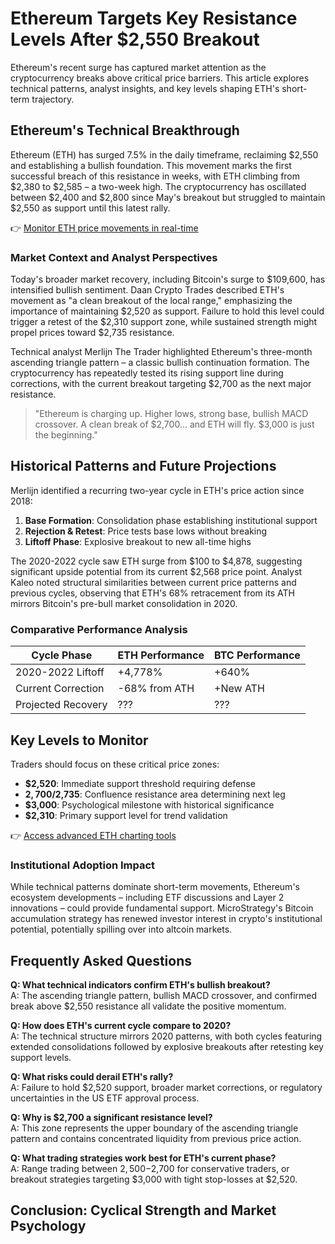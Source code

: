 # Ethereum Targets Key Resistance Levels After $2,550 Breakout  

Ethereum's recent surge has captured market attention as the cryptocurrency breaks above critical price barriers. This article explores technical patterns, analyst insights, and key levels shaping ETH's short-term trajectory.  

## Ethereum's Technical Breakthrough  

Ethereum (ETH) has surged 7.5% in the daily timeframe, reclaiming $2,550 and establishing a bullish foundation. This movement marks the first successful breach of this resistance in weeks, with ETH climbing from $2,380 to $2,585 – a two-week high. The cryptocurrency has oscillated between $2,400 and $2,800 since May's breakout but struggled to maintain $2,550 as support until this latest rally.  

👉 [Monitor ETH price movements in real-time](https://bit.ly/okx-bonus)  

### Market Context and Analyst Perspectives  
Today's broader market recovery, including Bitcoin's surge to $109,600, has intensified bullish sentiment. Daan Crypto Trades described ETH's movement as "a clean breakout of the local range," emphasizing the importance of maintaining $2,520 as support. Failure to hold this level could trigger a retest of the $2,310 support zone, while sustained strength might propel prices toward $2,735 resistance.  

Technical analyst Merlijn The Trader highlighted Ethereum's three-month ascending triangle pattern – a classic bullish continuation formation. The cryptocurrency has repeatedly tested its rising support line during corrections, with the current breakout targeting $2,700 as the next major resistance.  

> "Ethereum is charging up. Higher lows, strong base, bullish MACD crossover. A clean break of $2,700... and ETH will fly. $3,000 is just the beginning."  

## Historical Patterns and Future Projections  

Merlijn identified a recurring two-year cycle in ETH's price action since 2018:  
1. **Base Formation**: Consolidation phase establishing institutional support  
2. **Rejection & Retest**: Price tests base lows without breaking  
3. **Liftoff Phase**: Explosive breakout to new all-time highs  

The 2020-2022 cycle saw ETH surge from $100 to $4,878, suggesting significant upside potential from its current $2,568 price point. Analyst Kaleo noted structural similarities between current price patterns and previous cycles, observing that ETH's 68% retracement from its ATH mirrors Bitcoin's pre-bull market consolidation in 2020.  

### Comparative Performance Analysis  

| Cycle Phase        | ETH Performance | BTC Performance |  
|--------------------|-----------------|-----------------|  
| 2020-2022 Liftoff  | +4,778%         | +640%           |  
| Current Correction | -68% from ATH   | +New ATH        |  
| Projected Recovery | ???             | ???             |  

## Key Levels to Monitor  

Traders should focus on these critical price zones:  
- **$2,520**: Immediate support threshold requiring defense  
- **$2,700/$2,735**: Confluence resistance area determining next leg  
- **$3,000**: Psychological milestone with historical significance  
- **$2,310**: Primary support level for trend validation  

👉 [Access advanced ETH charting tools](https://bit.ly/okx-bonus)  

### Institutional Adoption Impact  
While technical patterns dominate short-term movements, Ethereum's ecosystem developments – including ETF discussions and Layer 2 innovations – could provide fundamental support. MicroStrategy's Bitcoin accumulation strategy has renewed investor interest in crypto's institutional potential, potentially spilling over into altcoin markets.  

## Frequently Asked Questions  

**Q: What technical indicators confirm ETH's bullish breakout?**  
A: The ascending triangle pattern, bullish MACD crossover, and confirmed break above $2,550 resistance all validate the positive momentum.  

**Q: How does ETH's current cycle compare to 2020?**  
A: The technical structure mirrors 2020 patterns, with both cycles featuring extended consolidations followed by explosive breakouts after retesting key support levels.  

**Q: What risks could derail ETH's rally?**  
A: Failure to hold $2,520 support, broader market corrections, or regulatory uncertainties in the US ETF approval process.  

**Q: Why is $2,700 a significant resistance level?**  
A: This zone represents the upper boundary of the ascending triangle pattern and contains concentrated liquidity from previous price action.  

**Q: What trading strategies work best for ETH's current phase?**  
A: Range trading between $2,500-$2,700 for conservative traders, or breakout strategies targeting $3,000 with tight stop-losses at $2,520.  

## Conclusion: Cyclical Strength and Market Psychology  
